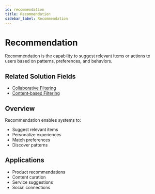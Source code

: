 ```yaml
---
id: recommendation
title: Recommendation
sidebar_label: Recommendation
---
```


# Recommendation

Recommendation is the capability to suggest relevant items or actions to users based on patterns, preferences, and behaviors.

## Related Solution Fields

- [Collaborative Filtering](../solutions/collaborative-filtering)
- [Content-based Filtering](../solutions/content-based-filtering)

## Overview

Recommendation enables systems to:

- Suggest relevant items
- Personalize experiences
- Match preferences
- Discover patterns

## Applications

- Product recommendations
- Content curation
- Service suggestions
- Social connections
